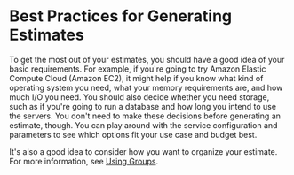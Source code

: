 # Best Practices for Generating Estimates<a name="estimate-best-practices"></a>

To get the most out of your estimates, you should have a good idea of your basic requirements\. For example, if you're going to try Amazon Elastic Compute Cloud \(Amazon EC2\), it might help if you know what kind of operating system you need, what your memory requirements are, and how much I/O you need\. You should also decide whether you need storage, such as if you're going to run a database and how long you intend to use the servers\. You don't need to make these decisions before generating an estimate, though\. You can play around with the service configuration and parameters to see which options fit your use case and budget best\.

It's also a good idea to consider how you want to organize your estimate\. For more information, see [Using Groups](estimate-groups.md)\. 